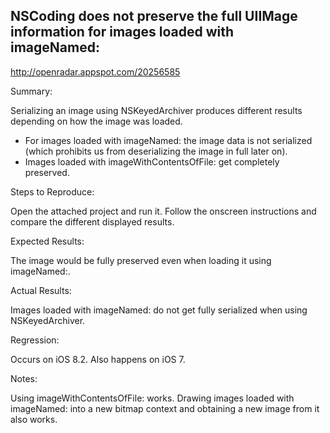 ## NSCoding does not preserve the full UIIMage information for images loaded with imageNamed:

http://openradar.appspot.com/20256585

Summary:

Serializing an image using NSKeyedArchiver produces different results depending on how the image was loaded. 

- For images loaded with imageNamed: the image data is not serialized (which prohibits us from deserializing the image in full later on). 
- Images loaded with imageWithContentsOfFile: get completely preserved. 

Steps to Reproduce:

Open the attached project and run it. Follow the onscreen instructions and compare the different displayed results. 

Expected Results:

The image would be fully preserved even when loading it using imageNamed:.

Actual Results:

Images loaded with imageNamed: do not get fully serialized when using NSKeyedArchiver. 

Regression:

Occurs on iOS 8.2. Also happens on iOS 7. 

Notes:

Using imageWithContentsOfFile: works. Drawing images loaded with imageNamed: into a new bitmap context and obtaining a new image from it also works.
